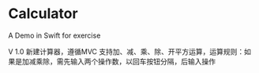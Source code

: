 # Calculator
A Demo in Swift for exercise

V 1.0 新建计算器，遵循MVC
支持加、减、乘、除、开平方运算，运算规则：如果是加减乘除，需先输入两个操作数，以回车按钮分隔，后输入操作
